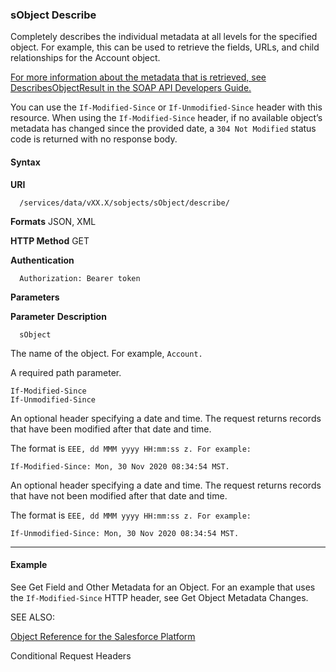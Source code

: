 ### sObject Describe

Completely describes the individual metadata at all levels for the specified object. For example, this can be used to retrieve the fields,
URLs, and child relationships for the Account object.

[For more information about the metadata that is retrieved, see DescribesObjectResult in the SOAP API Developers Guide.](https://developer.salesforce.com/docs/atlas.en-us.252.0.api.meta/api/sforce_api_calls_describesobjects_describesobjectresult.htm)

You can use the `If-Modified-Since` or `If-Unmodified-Since` header with this resource. When using the
`If-Modified-Since` header, if no available object’s metadata has changed since the provided date, a `304 Not Modified`
status code is returned with no response body.

#### Syntax

**URI**
```
  /services/data/vXX.X/sobjects/sObject/describe/

```
**Formats**
JSON, XML

**HTTP Method**
GET

**Authentication**
```
  Authorization: Bearer token

```
**Parameters**

**Parameter** **Description**
```
  sObject

```
The name of the object. For example, `Account.`

A required path parameter.

```
If-Modified-Since
If-Unmodified-Since

```

An optional header specifying a date and time. The request returns records that have
been modified after that date and time.

The format is `EEE, dd MMM yyyy HH:mm:ss z. For example:`
```
If-Modified-Since: Mon, 30 Nov 2020 08:34:54 MST.

```
An optional header specifying a date and time. The request returns records that have
not been modified after that date and time.

The format is `EEE, dd MMM yyyy HH:mm:ss z. For example:`
```
If-Unmodified-Since: Mon, 30 Nov 2020 08:34:54 MST.

```

-----

#### Example

See Get Field and Other Metadata for an Object. For an example that uses the `If-Modified-Since` HTTP header, see Get Object
Metadata Changes.

SEE ALSO:

[Object Reference for the Salesforce Platform](https://developer.salesforce.com/docs/atlas.en-us.252.0.object_reference.meta/object_reference/)

Conditional Request Headers
